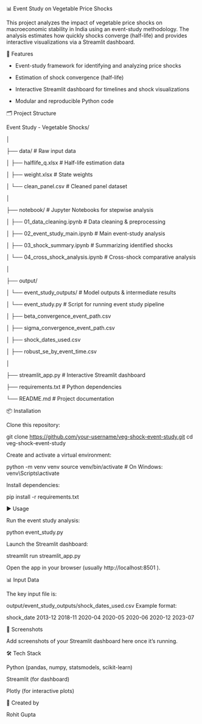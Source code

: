📊 Event Study on Vegetable Price Shocks

This project analyzes the impact of vegetable price shocks on macroeconomic stability in India using an event-study methodology. The analysis estimates how quickly shocks converge (half-life) and provides interactive visualizations via a Streamlit dashboard.

🚀 Features

- Event-study framework for identifying and analyzing price shocks

- Estimation of shock convergence (half-life)

- Interactive Streamlit dashboard for timelines and shock visualizations

- Modular and reproducible Python code

🗂️ Project Structure

Event Study - Vegetable Shocks/

│

├── data/                           # Raw input data

│   ├── halflife_q.xlsx             # Half-life estimation data

│   ├── weight.xlsx                 # State weights 

│   └── clean_panel.csv             # Cleaned panel dataset

│

├── notebook/                       # Jupyter Notebooks for stepwise analysis

│   ├── 01_data_cleaning.ipynb      # Data cleaning & preprocessing

│   ├── 02_event_study_main.ipynb   # Main event-study analysis

│   ├── 03_shock_summary.ipynb      # Summarizing identified shocks

│   └── 04_cross_shock_analysis.ipynb  # Cross-shock comparative analysis

│

├── output/

│   └── event_study_outputs/        # Model outputs & intermediate results

│       └── event_study.py          # Script for running event study pipeline

│       ├── beta_convergence_event_path.csv

│       ├── sigma_convergence_event_path.csv

│       ├── shock_dates_used.csv

│       ├── robust_se_by_event_time.csv

│

├── streamlit_app.py                # Interactive Streamlit dashboard

├── requirements.txt                # Python dependencies

└── README.md                       # Project documentation

📦 Installation

Clone this repository:

git clone https://github.com/your-username/veg-shock-event-study.git
cd veg-shock-event-study


Create and activate a virtual environment:

python -m venv venv
source venv/bin/activate   # On Windows: venv\Scripts\activate


Install dependencies:

pip install -r requirements.txt

▶️ Usage

Run the event study analysis:

python event_study.py


Launch the Streamlit dashboard:

streamlit run streamlit_app.py


Open the app in your browser (usually http://localhost:8501
).

📊 Input Data

The key input file is:

output/event_study_outputs/shock_dates_used.csv
Example format:

shock_date
2013-12
2018-11
2020-04
2020-05
2020-06
2020-12
2023-07

📸 Screenshots

Add screenshots of your Streamlit dashboard here once it’s running.

🛠️ Tech Stack

Python (pandas, numpy, statsmodels, scikit-learn)

Streamlit (for dashboard)

Plotly (for interactive plots)


👤 Created by

Rohit Gupta

